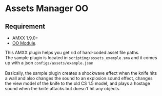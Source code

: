 # Assets Manager OO
## Requirement
- AMXX 1.9.0+
- [OO Module](https://github.com/hollacs/oo_amxx/tree/no-std).

 This AMXX plugin helps you get rid of hard-coded asset file paths. <br>
 The sample plugin is located in `scripting/assets_example.sma` and it comes up with a json `configs/assets/example.json`<br>
 <br>
 Basically, the sample plugin creates a shockwave effect when the knife hits a wall and also changes the sound to an explosion sound effect, changes the view model of the knife to the old CS 1.5 model, and plays a hostage sound when the knife attacks but doesn't hit any objects.
